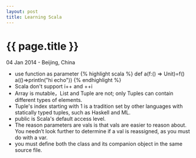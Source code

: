 ```yaml
---
layout: post
title: Learning Scala
---
```


{{ page.title }}
================

<p class="meta">04 Jan 2014 - Beijing, China</p>

* use function as parameter
        {% highlight scala %}
        def a(f:() => Unit)=f()
        a(()=>println("hi echo"))
        {% endhighlight %}
* Scala don't support i++ and ++i
* Array is mutable，List and Tuple are not; only Tuples can contain different types of elements.
* Tuple's index starting with 1 is a tradition set by other languages with statically typed tuples, such as Haskell and ML.
* public is Scala's default access level.
* The reason parameters are vals is that vals are easier to reason about. You needn’t look further to determine if a val is reassigned, as you must do with a var.
* you must define both the class and its companion object in the same source file.




